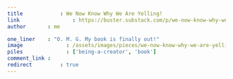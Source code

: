 ```yaml
---
title 			 : We Now Know Why We Are Yelling!
link 				 : https://buster.substack.com/p/we-now-know-why-we-are-yelling
author       : me

one_liner    : "O. M. G. My book is finally out!"
image			   : /assets/images/pieces/we-now-know-why-we-are-yelling.jpg
piles			   : ['being-a-creator', 'book']
comment_link : 
redirect		 : true
---
```


